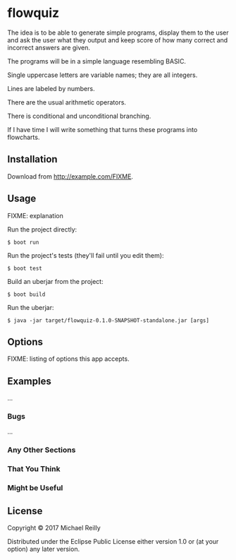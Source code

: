 # flowquiz

The idea is to be able to generate simple programs, display them to the user and ask the user what they output and keep score of how many correct and incorrect answers are given.

The programs will be in a simple language resembling BASIC.

Single uppercase letters are variable names; they are all integers.

Lines are labeled by numbers.

There are the usual arithmetic operators.

There is conditional and unconditional branching.

If I have time I will write something that turns these programs into flowcharts.





## Installation

Download from http://example.com/FIXME.

## Usage

FIXME: explanation

Run the project directly:

    $ boot run

Run the project's tests (they'll fail until you edit them):

    $ boot test

Build an uberjar from the project:

    $ boot build

Run the uberjar:

    $ java -jar target/flowquiz-0.1.0-SNAPSHOT-standalone.jar [args]

## Options

FIXME: listing of options this app accepts.

## Examples

...

### Bugs

...

### Any Other Sections
### That You Think
### Might be Useful

## License

Copyright © 2017 Michael Reilly

Distributed under the Eclipse Public License either version 1.0 or (at
your option) any later version.
